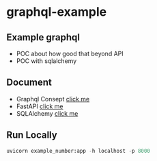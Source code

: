 # graphql-example

## Example graphql
 - POC about how good that beyond API
 - POC with sqlalchemy

## Document
 - Graphql Consept [click me](https://graphql.com/learn/)
 - FastAPI [click me](https://fastapi.tiangolo.com/)
 - SQLAlchemy [click me](https://docs.sqlalchemy.org/en/20/tutorial/data_update.html)

## Run Locally
```python
uvicorn example_number:app -h localhost -p 8000
```
